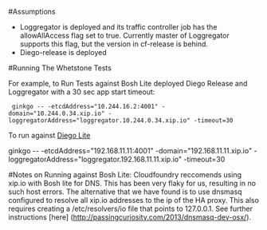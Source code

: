 #Assumptions
- Loggregator is deployed and its traffic controller job has the allowAllAccess flag set to true. 
  Currently master of Loggregator supports this flag, but the version in cf-release is behind.  
- Diego-release is deployed
    
#Running The Whetstone Tests

For example, to Run Tests against Bosh Lite deployed Diego Release and Loggregator with a 30 sec app start timeout:
     
     ginkgo -- -etcdAddress="10.244.16.2:4001" -domain="10.244.0.34.xip.io" -loggregatorAddress="loggregator.10.244.0.34.xip.io" -timeout=30


To run against [Diego Lite](https://github.com/pivotal-cf-experimental/diego-lite)

  ginkgo -- -etcdAddress="192.168.11.11:4001" -domain="192.168.11.11.xip.io" -loggregatorAddress="loggregator.192.168.11.11.xip.io" -timeout=30
   

#Notes on Running against Bosh Lite:
  Cloudfoundry reccomends using xip.io with Bosh lite for DNS.
  This has been very flaky for us, resulting in no such host errors.
  The alternative that we have found is to use dnsmasq configured to resolve all xip.io addresses to the ip of the HA proxy.
  This also requires creating a /etc/resolvers/io file that points to 127.0.0.1. See further instructions [here] (http://passingcuriosity.com/2013/dnsmasq-dev-osx/). 

